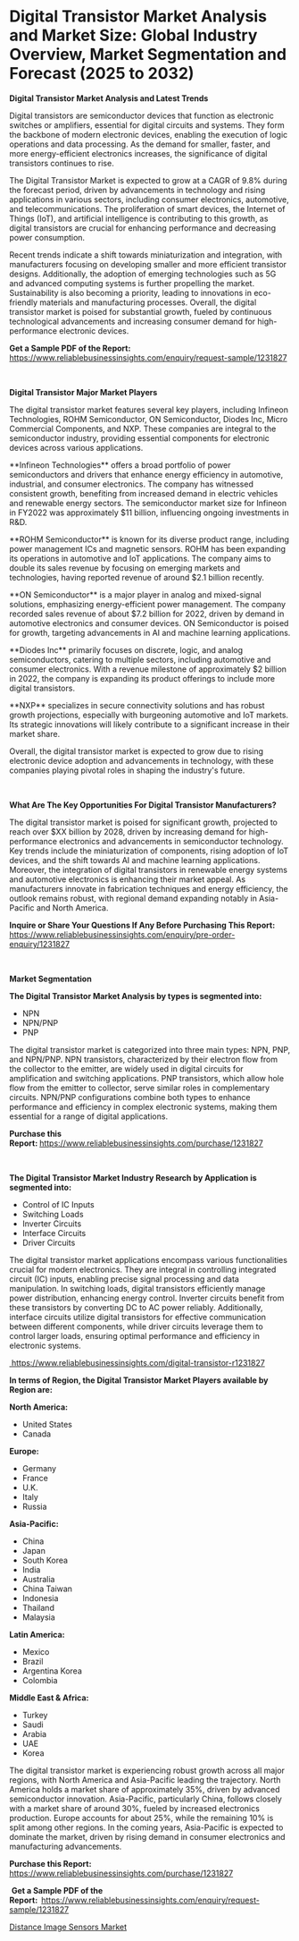 <p><h1>Digital Transistor Market Analysis and Market Size: Global Industry Overview, Market Segmentation and Forecast (2025 to 2032)</h1></p><p><strong>Digital Transistor Market Analysis and Latest Trends</strong></p>
<p><p>Digital transistors are semiconductor devices that function as electronic switches or amplifiers, essential for digital circuits and systems. They form the backbone of modern electronic devices, enabling the execution of logic operations and data processing. As the demand for smaller, faster, and more energy-efficient electronics increases, the significance of digital transistors continues to rise.</p><p>The Digital Transistor Market is expected to grow at a CAGR of 9.8% during the forecast period, driven by advancements in technology and rising applications in various sectors, including consumer electronics, automotive, and telecommunications. The proliferation of smart devices, the Internet of Things (IoT), and artificial intelligence is contributing to this growth, as digital transistors are crucial for enhancing performance and decreasing power consumption.</p><p>Recent trends indicate a shift towards miniaturization and integration, with manufacturers focusing on developing smaller and more efficient transistor designs. Additionally, the adoption of emerging technologies such as 5G and advanced computing systems is further propelling the market. Sustainability is also becoming a priority, leading to innovations in eco-friendly materials and manufacturing processes. Overall, the digital transistor market is poised for substantial growth, fueled by continuous technological advancements and increasing consumer demand for high-performance electronic devices.</p></p>
<p><strong>Get a Sample PDF of the Report:&nbsp;</strong> <a href="https://www.reliablebusinessinsights.com/enquiry/request-sample/1231827?utm_campaign=2820&utm_medium=2&utm_source=Github&utm_content=ia&utm_term=06042025&utm_id=digital-transistor">https://www.reliablebusinessinsights.com/enquiry/request-sample/1231827</a></p>
<p>&nbsp;</p>
<p><strong>Digital Transistor Major Market Players</strong></p>
<p><p>The digital transistor market features several key players, including Infineon Technologies, ROHM Semiconductor, ON Semiconductor, Diodes Inc, Micro Commercial Components, and NXP. These companies are integral to the semiconductor industry, providing essential components for electronic devices across various applications.</p><p>**Infineon Technologies** offers a broad portfolio of power semiconductors and drivers that enhance energy efficiency in automotive, industrial, and consumer electronics. The company has witnessed consistent growth, benefiting from increased demand in electric vehicles and renewable energy sectors. The semiconductor market size for Infineon in FY2022 was approximately $11 billion, influencing ongoing investments in R&D.</p><p>**ROHM Semiconductor** is known for its diverse product range, including power management ICs and magnetic sensors. ROHM has been expanding its operations in automotive and IoT applications. The company aims to double its sales revenue by focusing on emerging markets and technologies, having reported revenue of around $2.1 billion recently.</p><p>**ON Semiconductor** is a major player in analog and mixed-signal solutions, emphasizing energy-efficient power management. The company recorded sales revenue of about $7.2 billion for 2022, driven by demand in automotive electronics and consumer devices. ON Semiconductor is poised for growth, targeting advancements in AI and machine learning applications.</p><p>**Diodes Inc** primarily focuses on discrete, logic, and analog semiconductors, catering to multiple sectors, including automotive and consumer electronics. With a revenue milestone of approximately $2 billion in 2022, the company is expanding its product offerings to include more digital transistors.</p><p>**NXP** specializes in secure connectivity solutions and has robust growth projections, especially with burgeoning automotive and IoT markets. Its strategic innovations will likely contribute to a significant increase in their market share.</p><p>Overall, the digital transistor market is expected to grow due to rising electronic device adoption and advancements in technology, with these companies playing pivotal roles in shaping the industry's future.</p></p>
<p>&nbsp;</p>
<p><strong>What Are The Key Opportunities For Digital Transistor Manufacturers?</strong></p>
<p><p>The digital transistor market is poised for significant growth, projected to reach over $XX billion by 2028, driven by increasing demand for high-performance electronics and advancements in semiconductor technology. Key trends include the miniaturization of components, rising adoption of IoT devices, and the shift towards AI and machine learning applications. Moreover, the integration of digital transistors in renewable energy systems and automotive electronics is enhancing their market appeal. As manufacturers innovate in fabrication techniques and energy efficiency, the outlook remains robust, with regional demand expanding notably in Asia-Pacific and North America.</p></p>
<p><strong>Inquire or Share Your Questions If Any Before Purchasing This Report:</strong> <a href="https://www.reliablebusinessinsights.com/enquiry/pre-order-enquiry/1231827?utm_campaign=2820&utm_medium=2&utm_source=Github&utm_content=ia&utm_term=06042025&utm_id=digital-transistor">https://www.reliablebusinessinsights.com/enquiry/pre-order-enquiry/1231827</a></p>
<p>&nbsp;</p>
<p><strong>Market Segmentation</strong></p>
<p><strong>The Digital Transistor Market Analysis by types is segmented into:</strong></p>
<p><ul><li>NPN</li><li>NPN/PNP</li><li>PNP</li></ul></p>
<p><p>The digital transistor market is categorized into three main types: NPN, PNP, and NPN/PNP. NPN transistors, characterized by their electron flow from the collector to the emitter, are widely used in digital circuits for amplification and switching applications. PNP transistors, which allow hole flow from the emitter to collector, serve similar roles in complementary circuits. NPN/PNP configurations combine both types to enhance performance and efficiency in complex electronic systems, making them essential for a range of digital applications.</p></p>
<p><strong>Purchase this Report:&nbsp;</strong><a href="https://www.reliablebusinessinsights.com/purchase/1231827?utm_campaign=2820&utm_medium=2&utm_source=Github&utm_content=ia&utm_term=06042025&utm_id=digital-transistor">https://www.reliablebusinessinsights.com/purchase/1231827</a></p>
<p>&nbsp;</p>
<p><strong>The Digital Transistor Market Industry Research by Application is segmented into:</strong></p>
<p><ul><li>Control of IC Inputs</li><li>Switching Loads</li><li>Inverter Circuits</li><li>Interface Circuits</li><li>Driver Circuits</li></ul></p>
<p><p>The digital transistor market applications encompass various functionalities crucial for modern electronics. They are integral in controlling integrated circuit (IC) inputs, enabling precise signal processing and data manipulation. In switching loads, digital transistors efficiently manage power distribution, enhancing energy control. Inverter circuits benefit from these transistors by converting DC to AC power reliably. Additionally, interface circuits utilize digital transistors for effective communication between different components, while driver circuits leverage them to control larger loads, ensuring optimal performance and efficiency in electronic systems.</p></p>
<p><a href="https://www.reliablebusinessinsights.com/digital-transistor-r1231827?utm_campaign=2820&utm_medium=2&utm_source=Github&utm_content=ia&utm_term=06042025&utm_id=digital-transistor">&nbsp;https://www.reliablebusinessinsights.com/digital-transistor-r1231827</a></p>
<p><strong>In terms of Region, the Digital Transistor Market Players available by Region are:</strong></p>
<p>
    <p> <strong> North America: </strong>
        <ul>
            <li>United States</li>
            <li>Canada</li>
        </ul>
        </p> 
    <p> <strong> Europe: </strong>
        <ul>
            <li>Germany</li>
            <li>France</li>
            <li>U.K.</li>
            <li>Italy</li>
            <li>Russia</li>
        </ul>
        </p> 
    <p> <strong> Asia-Pacific: </strong>
        <ul>
            <li>China</li>
            <li>Japan</li>
            <li>South Korea</li>
            <li>India</li>
            <li>Australia</li>
            <li>China Taiwan</li>
            <li>Indonesia</li>
            <li>Thailand</li>
            <li>Malaysia</li>
        </ul>
        </p> 
    <p> <strong> Latin America: </strong>
        <ul>
            <li>Mexico</li>
            <li>Brazil</li>
            <li>Argentina Korea</li>
            <li>Colombia</li>
        </ul>
        </p> 
    <p> <strong> Middle East & Africa: </strong>
        <ul>
            <li>Turkey</li>
            <li>Saudi</li>
            <li>Arabia</li>
            <li>UAE</li>
            <li>Korea</li>
        </ul>
    </p>
    </p>
<p><p>The digital transistor market is experiencing robust growth across all major regions, with North America and Asia-Pacific leading the trajectory. North America holds a market share of approximately 35%, driven by advanced semiconductor innovation. Asia-Pacific, particularly China, follows closely with a market share of around 30%, fueled by increased electronics production. Europe accounts for about 25%, while the remaining 10% is split among other regions. In the coming years, Asia-Pacific is expected to dominate the market, driven by rising demand in consumer electronics and manufacturing advancements.</p></p>
<p><strong>Purchase this Report: </strong><a href="https://www.reliablebusinessinsights.com/purchase/1231827?utm_campaign=2820&utm_medium=2&utm_source=Github&utm_content=ia&utm_term=06042025&utm_id=digital-transistor">https://www.reliablebusinessinsights.com/purchase/1231827</a></p>
<p>&nbsp;<strong>Get a Sample PDF of the Report:&nbsp;&nbsp;</strong><a href="https://www.reliablebusinessinsights.com/enquiry/request-sample/1231827?utm_campaign=2820&utm_medium=2&utm_source=Github&utm_content=ia&utm_term=06042025&utm_id=digital-transistor">https://www.reliablebusinessinsights.com/enquiry/request-sample/1231827</a></p>
<p><strong></strong></p>
<p><p><a href="https://github.com/birbamanan03/Market-Research-Report-List-1/blob/main/distance-image-sensors-market.md?utm_campaign=2820&utm_medium=2&utm_source=Github&utm_content=ia&utm_term=06042025&utm_id=digital-transistor">Distance Image Sensors Market</a></p></p>